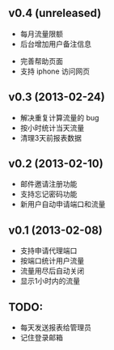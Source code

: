 ## v0.4 (unreleased)

* 每月流量限额
* 后台增加用户备注信息
- 完善帮助页面
- 支持 iphone 访问网页

## v0.3 (2013-02-24)

* 解决重复计算流量的 bug
* 按小时统计当天流量
* 清理3天前报表数据

## v0.2 (2013-02-10)

* 邮件邀请注册功能
* 支持忘记密码功能
* 新用户自动申请端口和流量

## v0.1 (2013-02-08)

* 支持申请代理端口
* 按端口统计用户流量
* 流量用尽后自动关闭
* 显示1小时内的流量

## TODO:

* 每天发送报表给管理员
* 记住登录邮箱

